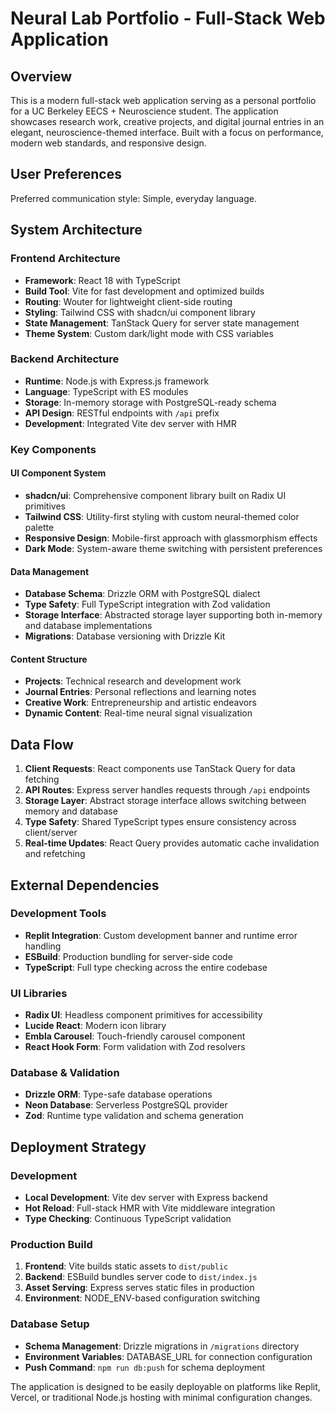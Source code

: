 # Neural Lab Portfolio - Full-Stack Web Application

## Overview

This is a modern full-stack web application serving as a personal portfolio for a UC Berkeley EECS + Neuroscience student. The application showcases research work, creative projects, and digital journal entries in an elegant, neuroscience-themed interface. Built with a focus on performance, modern web standards, and responsive design.

## User Preferences

Preferred communication style: Simple, everyday language.

## System Architecture

### Frontend Architecture
- **Framework**: React 18 with TypeScript
- **Build Tool**: Vite for fast development and optimized builds
- **Routing**: Wouter for lightweight client-side routing
- **Styling**: Tailwind CSS with shadcn/ui component library
- **State Management**: TanStack Query for server state management
- **Theme System**: Custom dark/light mode with CSS variables

### Backend Architecture
- **Runtime**: Node.js with Express.js framework
- **Language**: TypeScript with ES modules
- **Storage**: In-memory storage with PostgreSQL-ready schema
- **API Design**: RESTful endpoints with `/api` prefix
- **Development**: Integrated Vite dev server with HMR

### Key Components

#### UI Component System
- **shadcn/ui**: Comprehensive component library built on Radix UI primitives
- **Tailwind CSS**: Utility-first styling with custom neural-themed color palette
- **Responsive Design**: Mobile-first approach with glassmorphism effects
- **Dark Mode**: System-aware theme switching with persistent preferences

#### Data Management
- **Database Schema**: Drizzle ORM with PostgreSQL dialect
- **Type Safety**: Full TypeScript integration with Zod validation
- **Storage Interface**: Abstracted storage layer supporting both in-memory and database implementations
- **Migrations**: Database versioning with Drizzle Kit

#### Content Structure
- **Projects**: Technical research and development work
- **Journal Entries**: Personal reflections and learning notes
- **Creative Work**: Entrepreneurship and artistic endeavors
- **Dynamic Content**: Real-time neural signal visualization

## Data Flow

1. **Client Requests**: React components use TanStack Query for data fetching
2. **API Routes**: Express server handles requests through `/api` endpoints
3. **Storage Layer**: Abstract storage interface allows switching between memory and database
4. **Type Safety**: Shared TypeScript types ensure consistency across client/server
5. **Real-time Updates**: React Query provides automatic cache invalidation and refetching

## External Dependencies

### Development Tools
- **Replit Integration**: Custom development banner and runtime error handling
- **ESBuild**: Production bundling for server-side code
- **TypeScript**: Full type checking across the entire codebase

### UI Libraries
- **Radix UI**: Headless component primitives for accessibility
- **Lucide React**: Modern icon library
- **Embla Carousel**: Touch-friendly carousel component
- **React Hook Form**: Form validation with Zod resolvers

### Database & Validation
- **Drizzle ORM**: Type-safe database operations
- **Neon Database**: Serverless PostgreSQL provider
- **Zod**: Runtime type validation and schema generation

## Deployment Strategy

### Development
- **Local Development**: Vite dev server with Express backend
- **Hot Reload**: Full-stack HMR with Vite middleware integration
- **Type Checking**: Continuous TypeScript validation

### Production Build
1. **Frontend**: Vite builds static assets to `dist/public`
2. **Backend**: ESBuild bundles server code to `dist/index.js`
3. **Asset Serving**: Express serves static files in production
4. **Environment**: NODE_ENV-based configuration switching

### Database Setup
- **Schema Management**: Drizzle migrations in `/migrations` directory
- **Environment Variables**: DATABASE_URL for connection configuration
- **Push Command**: `npm run db:push` for schema deployment

The application is designed to be easily deployable on platforms like Replit, Vercel, or traditional Node.js hosting with minimal configuration changes.